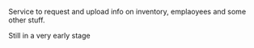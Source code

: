 Service to request and upload info on inventory, emplaoyees and some other stuff.

Still in a very early stage
